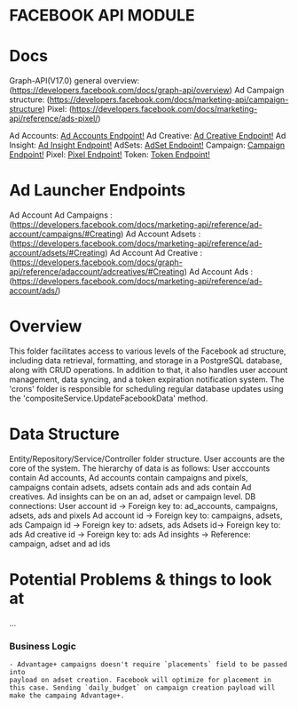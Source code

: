 # FACEBOOK API MODULE

# Docs
Graph-API(V17.0) general overview: (https://developers.facebook.com/docs/graph-api/overview)
Ad Campaign structure: (https://developers.facebook.com/docs/marketing-api/campaign-structure)
Pixel: (https://developers.facebook.com/docs/marketing-api/reference/ads-pixel/)

Ad Accounts: [Ad Accounts Endpoint!](https://developers.facebook.com/docs/marketing-api/business-asset-management/guides/ad-accounts)
Ad Creative: [Ad Creative Endpoint!](https://developers.facebook.com/docs/marketing-api/creative)
Ad Insight: [Ad Insight Endpoint!](https://developers.facebook.com/docs/marketing-api/reference/adgroup/insights)
AdSets: [AdSet Endpoint!](https://developers.facebook.com/docs/marketing-api/reference/ad-campaign)
Campaign: [Campaign Endpoint!](https://developers.facebook.com/docs/marketing-api/reference/ad-campaign-group)
Pixel: [Pixel Endpoint!](https://developers.facebook.com/docs/marketing-api/reference/ad-study-objective/adspixels/)
Token: [Token Endpoint!](https://developers.facebook.com/docs/graph-api/reference/v18.0/debug_token)

# Ad Launcher Endpoints
Ad Account Ad Campaigns  :   (https://developers.facebook.com/docs/marketing-api/reference/ad-account/campaigns/#Creating)
Ad Account Adsets        :   (https://developers.facebook.com/docs/marketing-api/reference/ad-account/adsets/#Creating)
Ad Account Ad Creative   :   (https://developers.facebook.com/docs/graph-api/reference/adaccount/adcreatives/#Creating)
Ad Account Ads           :   (https://developers.facebook.com/docs/marketing-api/reference/ad-account/ads/)


# Overview
This folder facilitates access to various levels of the Facebook ad structure, including data retrieval, formatting, and storage in a PostgreSQL database, along with CRUD operations.
In addition to that, it also handles user account management, data syncing, and a token expiration notification system.
The 'crons' folder is responsible for scheduling regular database updates using the 'compositeService.UpdateFacebookData' method.

# Data Structure
Entity/Repository/Service/Controller folder structure.
User accounts are the core of the system. The hierarchy of data is as follows: User acccounts contain Ad accounts, Ad accounts contain campaigns and pixels, campaigns contain adsets, adsets contain ads and ads contain Ad creatives. Ad insights can be on an ad, adset or campaign level.
DB connections:
    User account id -> Foreign key to: ad_accounts, campaigns, adsets, ads and pixels
    Ad account id -> Foreign key to: campaigns, adsets, ads
    Campaign id -> Foreign key to: adsets, ads
    Adsets id-> Foreign key to: ads
    Ad creative id -> Foreign key to: ads
    Ad insights -> Reference: campaign, adset and ad ids

# Potential Problems & things to look at
...

### Business Logic
    - Advantage+ campaigns doesn't require `placements` field to be passed into
    payload on adset creation. Facebook will optimize for placement in this case. Sending `daily_budget` on campaign creation payload will make the campaing Advantage+.
